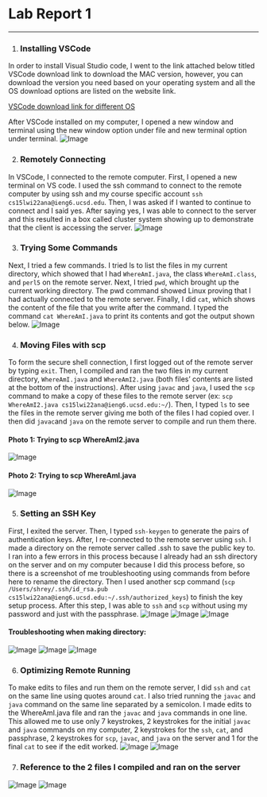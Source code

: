 # Lab Report 1
---
1. ### Installing VSCode

In order to install Visual Studio code, I went to the link attached below titled VSCode download link to download the MAC version, however, you can download the version you need based on your operating system and all the OS download options are listed on the website link.  

[VSCode download link for different OS](https://code.visualstudio.com/)

After VSCode installed on my computer, I opened a new window and terminal using the new window option under file and new terminal option under terminal. 
![Image](Image1.png)




2.  ### Remotely Connecting

In VSCode, I connected to the remote computer. First, I opened a new terminal on VS code. I used the ssh command to connect to the remote computer by using ssh and my course specific account `ssh cs15lwi22ana@ieng6.ucsd.edu`. Then, I was asked if I wanted to continue to connect and I said yes. After saying yes, I was able to connect to the server and this resulted in a box called cluster system showing up to demonstrate that the client is accessing the server. 
![Image](Image2.png)


3. ### Trying Some Commands

Next, I tried a few commands. I tried ls to list the files in my current directory, which showed that I had `WhereAmI.java`, the class `WhereAmI.class`, and `perl5` on the remote server. Next, I tried `pwd`, which brought up the current working directory. The pwd command showed Linux proving that I had actually connected to the remote server. Finally, I did `cat`, which shows the content of the file that you write after the command. I typed the command `cat WhereAmI.java` to print its contents and got the output shown below. 
![Image](Image3.png)


4. ### Moving Files with scp

To form the secure shell connection, I first logged out of the remote server by typing `exit`. Then, I compiled and ran the two files in my current directory, `WhereAmI.java` and `WhereAmI2.java` (both files’ contents are listed at the bottom of the instructions). After using `javac` and `java`, I used the `scp` command to make a copy of these files to the remote server (ex: `scp WhereAmI2.java cs15lwi22ana@ieng6.ucsd.edu:~/`). Then, I typed `ls` to see the files in the remote server giving me both of the files I had copied over. I then did `javac`and `java` on the remote server to compile and run them there. 

#### Photo 1: Trying to scp WhereAmI2.java
![Image](Image4A.png)

#### Photo 2: Trying to scp WhereAmI.java
![Image](Image4B.png)


5. ### Setting an SSH Key

First, I exited the server. Then, I typed `ssh-keygen` to generate the pairs of authentication keys. After, I re-connected to the remote server using `ssh`. I made a directory on the remote server called .ssh to save the public key to. I ran into a few errors in this process because I already had an ssh directory on the server and on my computer because I did this process before, so there is a screenshot of me troubleshooting using commands from before here to rename the directory. Then I used another scp command (`scp /Users/shrey/.ssh/id_rsa.pub cs15lwi22ana@ieng6.ucsd.edu:~/.ssh/authorized_keys`) to finish the key setup process. After this step, I was able to `ssh` and `scp` without using my password and just with the passphrase. 
![Image](Image5C.png)
![Image](Image5D.png)
![Image](Image5D.png)


#### Troubleshooting when making directory:
![Image](Image5E.png)
![Image](Image5F.png)
![Image](Image5G.png)


6. ### Optimizing Remote Running

To make edits to files and run them on the remote server, I did `ssh` and `cat` on the same line using quotes around `cat`. I also tried running the `javac` and `java` command on the same line separated by a semicolon. I made edits to the WhereAmI.java file and ran the `javac` and `java` commands in one line. This allowed me to use only 7 keystrokes,  2 keystrokes for the initial `javac` and `java` commands on my computer, 2 keystrokes for the `ssh`, `cat`, and passphrase, 2 keystrokes for `scp`, `javac`, and `java` on the server and 1 for the final `cat` to see if the edit worked. 
![Image](Image6A2.png)
![Image](Image6B2.png)


7. ### Reference to the 2 files I compiled and ran on the server

![Image](Image7A.png)
![Image](Image7B.png)
